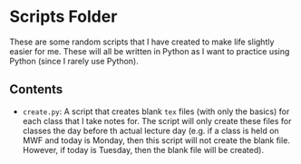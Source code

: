 # Scripts Folder
These are some random scripts that I have created to make life slightly easier for me. These will all be written in Python as I want to practice using Python (since I rarely use Python).

## Contents
- `create.py`: A script that creates blank `tex` files (with only the basics) for each class that I take notes for. The script will only create these files for classes the day before th actual lecture day (e.g. if a class is held on MWF and today is Monday, then this script will not create the blank file. However, if today is Tuesday, then the blank file will be created).